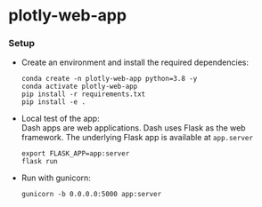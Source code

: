 # plotly-web-app

### Setup 
- Create an environment and install the required dependencies:
    ```shell script
    conda create -n plotly-web-app python=3.8 -y
    conda activate plotly-web-app
    pip install -r requirements.txt
    pip install -e .
    ```

- Local test of the app:  
  Dash apps are web applications. 
  Dash uses Flask as the web framework. 
  The underlying Flask app is available at `app.server`
    ```shell script
    export FLASK_APP=app:server
    flask run
    ```
- Run with gunicorn:
  ```shell script
  gunicorn -b 0.0.0.0:5000 app:server
  ```
